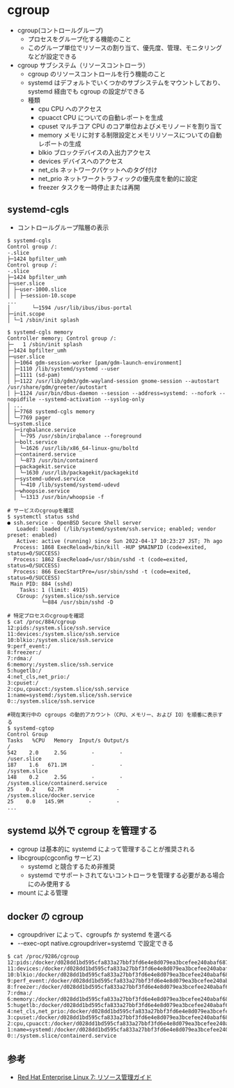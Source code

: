 # cgroup

- cgroup(コントロールグループ)
  - プロセスをグループ化する機能のこと
  - このグループ単位でリソースの割り当て、優先度、管理、モニタリングなどが設定できる
- cgroup サブシステム（リソースコントローラ）
  - cgroup のリソースコントロールを行う機能のこと
  - systemd はデフォルトでいくつかのサブシステムをマウントしており、systemd 経由でも cgroup の設定ができる
  - 種類
    - cpu CPU へのアクセス
    - cpuacct CPU についての自動レポートを生成
    - cpuset マルチコア CPU のコア単位およびメモリノードを割り当て
    - memory メモリに対する制限設定とメモリリソースについての自動レポートの生成
    - blkio ブロックデバイスの入出力アクセス
    - devices デバイスへのアクセス
    - net_cls ネットワークパケットへのタグ付け
    - net_prio ネットワークトラフィックの優先度を動的に設定
    - freezer タスクを一時停止または再開

## systemd-cgls

- コントロールグループ階層の表示

```
$ systemd-cgls
Control group /:
-.slice
├─1424 bpfilter_umh
Control group /:
-.slice
├─1424 bpfilter_umh
├─user.slice
│ ├─user-1000.slice
│ │ ├─session-10.scope
...
│       └─1594 /usr/lib/ibus/ibus-portal
├─init.scope
│ └─1 /sbin/init splash
```

```
$ systemd-cgls memory
Controller memory; Control group /:
├─   1 /sbin/init splash
├─1424 bpfilter_umh
├─user.slice
│ ├─1064 gdm-session-worker [pam/gdm-launch-environment]
│ ├─1110 /lib/systemd/systemd --user
│ ├─1111 (sd-pam)
│ ├─1122 /usr/lib/gdm3/gdm-wayland-session gnome-session --autostart /usr/share/gdm/greeter/autostart
│ ├─1124 /usr/bin/dbus-daemon --session --address=systemd: --nofork --nopidfile --systemd-activation --syslog-only
│ ...
│ ├─7768 systemd-cgls memory
│ └─7769 pager
└─system.slice
  ├─irqbalance.service
  │ └─795 /usr/sbin/irqbalance --foreground
  ├─bolt.service
  │ └─1626 /usr/lib/x86_64-linux-gnu/boltd
  ├─containerd.service
  │ └─873 /usr/bin/containerd
  ├─packagekit.service
  │ └─1630 /usr/lib/packagekit/packagekitd
  ├─systemd-udevd.service
  │ └─410 /lib/systemd/systemd-udevd
  ├─whoopsie.service
  │ └─1313 /usr/bin/whoopsie -f
```

```
# サービスのcgroupを確認
$ systemctl status sshd
● ssh.service - OpenBSD Secure Shell server
   Loaded: loaded (/lib/systemd/system/ssh.service; enabled; vendor preset: enabled)
   Active: active (running) since Sun 2022-04-17 10:23:27 JST; 7h ago
  Process: 1868 ExecReload=/bin/kill -HUP $MAINPID (code=exited, status=0/SUCCESS)
  Process: 1862 ExecReload=/usr/sbin/sshd -t (code=exited, status=0/SUCCESS)
  Process: 866 ExecStartPre=/usr/sbin/sshd -t (code=exited, status=0/SUCCESS)
 Main PID: 884 (sshd)
    Tasks: 1 (limit: 4915)
   CGroup: /system.slice/ssh.service
           └─884 /usr/sbin/sshd -D
```

```
# 特定プロセスのcgroupを確認
$ cat /proc/884/cgroup
12:pids:/system.slice/ssh.service
11:devices:/system.slice/ssh.service
10:blkio:/system.slice/ssh.service
9:perf_event:/
8:freezer:/
7:rdma:/
6:memory:/system.slice/ssh.service
5:hugetlb:/
4:net_cls,net_prio:/
3:cpuset:/
2:cpu,cpuacct:/system.slice/ssh.service
1:name=systemd:/system.slice/ssh.service
0::/system.slice/ssh.service
```

```
#現在実行中の cgroups の動的アカウント（CPU、メモリー、および IO）を順番に表示する
$ systemd-cgtop
Control Group                                                                                                          Tasks   %CPU   Memory  Input/s Output/s
/                                                                                                                        542    2.0     2.5G        -        -
/user.slice                                                                                                              187    1.6   671.1M        -        -
/system.slice                                                                                                            148    0.2     2.5G        -        -
/system.slice/containerd.service                                                                                          25    0.2    62.7M        -        -
/system.slice/docker.service                                                                                              25    0.0   145.9M        -        -
...
```

## systemd 以外で cgroup を管理する

- cgroup は基本的に systemd によって管理することが推奨される
- libcgroup(cgconfig サービス)
  - systemd と競合するため非推奨
  - systemd でサポートされてないコントローラを管理する必要がある場合にのみ使用する
- mount による管理

## docker の cgroup

- cgroupdriver によって、cgroupfs か systemd を選べる
- --exec-opt native.cgroupdriver=systemd で設定できる

```
$ cat /proc/9286/cgroup
12:pids:/docker/d028dd1bd595cfa833a27bbf3fd6e4e8d079ea3bcefee240abaf6876c0353080
11:devices:/docker/d028dd1bd595cfa833a27bbf3fd6e4e8d079ea3bcefee240abaf6876c0353080
10:blkio:/docker/d028dd1bd595cfa833a27bbf3fd6e4e8d079ea3bcefee240abaf6876c0353080
9:perf_event:/docker/d028dd1bd595cfa833a27bbf3fd6e4e8d079ea3bcefee240abaf6876c0353080
8:freezer:/docker/d028dd1bd595cfa833a27bbf3fd6e4e8d079ea3bcefee240abaf6876c0353080
7:rdma:/
6:memory:/docker/d028dd1bd595cfa833a27bbf3fd6e4e8d079ea3bcefee240abaf6876c0353080
5:hugetlb:/docker/d028dd1bd595cfa833a27bbf3fd6e4e8d079ea3bcefee240abaf6876c0353080
4:net_cls,net_prio:/docker/d028dd1bd595cfa833a27bbf3fd6e4e8d079ea3bcefee240abaf6876c0353080
3:cpuset:/docker/d028dd1bd595cfa833a27bbf3fd6e4e8d079ea3bcefee240abaf6876c0353080
2:cpu,cpuacct:/docker/d028dd1bd595cfa833a27bbf3fd6e4e8d079ea3bcefee240abaf6876c0353080
1:name=systemd:/docker/d028dd1bd595cfa833a27bbf3fd6e4e8d079ea3bcefee240abaf6876c0353080
0::/system.slice/containerd.service
```

## 参考

- [Red Hat Enterprise Linux 7: リソース管理ガイド](https://access.redhat.com/documentation/ja-jp/red_hat_enterprise_linux/7/html/resource_management_guide/chap-introduction_to_control_groups)
